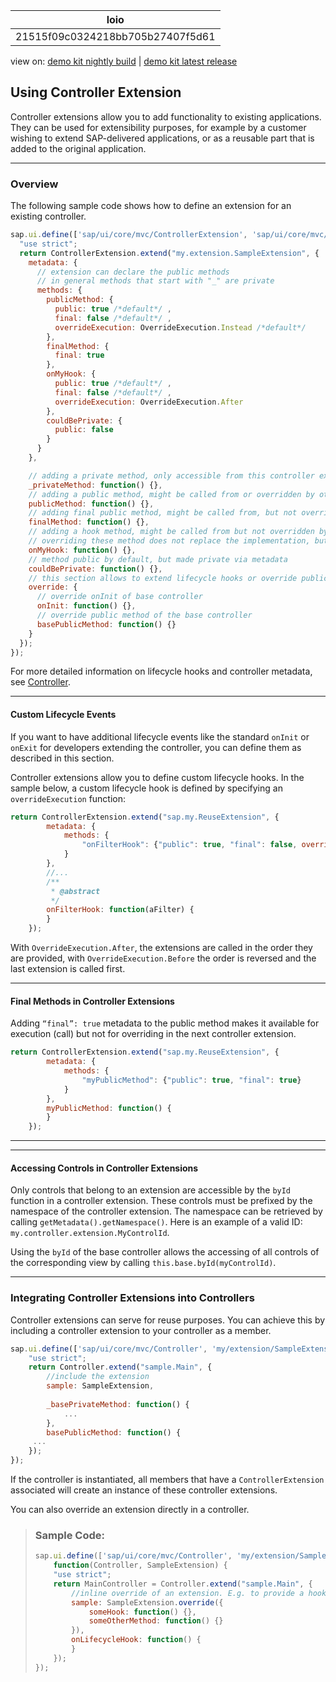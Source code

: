 <!-- loio21515f09c0324218bb705b27407f5d61 -->

| loio |
| -----|
| 21515f09c0324218bb705b27407f5d61 |

<div id="loio">

view on: [demo kit nightly build](https://openui5nightly.hana.ondemand.com/#/topic/21515f09c0324218bb705b27407f5d61) | [demo kit latest release](https://openui5.hana.ondemand.com/#/topic/21515f09c0324218bb705b27407f5d61)</div>

## Using Controller Extension

Controller extensions allow you to add functionality to existing applications. They can be used for extensibility purposes, for example by a customer wishing to extend SAP-delivered applications, or as a reusable part that is added to the original application.

***

<a name="loio21515f09c0324218bb705b27407f5d61__section_p4y_nvy_32b"/>

### Overview

The following sample code shows how to define an extension for an existing controller.

``` js
sap.ui.define(['sap/ui/core/mvc/ControllerExtension', 'sap/ui/core/mvc/OverrideExecution'], function(ControllerExtension, OverrideExecution) {
  "use strict";
  return ControllerExtension.extend("my.extension.SampleExtension", {
    metadata: {
      // extension can declare the public methods
      // in general methods that start with "_" are private
      methods: {
        publicMethod: {
          public: true /*default*/ ,
          final: false /*default*/ ,
          overrideExecution: OverrideExecution.Instead /*default*/
        },
        finalMethod: {
          final: true
        },
        onMyHook: {
          public: true /*default*/ ,
          final: false /*default*/ ,
          overrideExecution: OverrideExecution.After
        },
        couldBePrivate: {
          public: false
        }
      }
    },

    // adding a private method, only accessible from this controller extension
    _privateMethod: function() {},
    // adding a public method, might be called from or overridden by other controller extensions as well
    publicMethod: function() {},
    // adding final public method, might be called from, but not overridden by other controller extensions as well
    finalMethod: function() {},
    // adding a hook method, might be called from but not overridden by other controller extensions
    // overriding these method does not replace the implementation, but executes after the original method
    onMyHook: function() {},
    // method public by default, but made private via metadata
    couldBePrivate: function() {},
    // this section allows to extend lifecycle hooks or override public methods of the base controller
    override: {
      // override onInit of base controller
      onInit: function() {},
      // override public method of the base controller
      basePublicMethod: function() {}
    }
  });
});

```

For more detailed information on lifecycle hooks and controller metadata, see [Controller](Controller_121b8e6.md).

***

#### Custom Lifecycle Events

If you want to have additional lifecycle events like the standard `onInit` or `onExit` for developers extending the controller, you can define them as described in this section.

Controller extensions allow you to define custom lifecycle hooks. In the sample below, a custom lifecycle hook is defined by specifying an `overrideExecution` function:

``` js
return ControllerExtension.extend("sap.my.ReuseExtension", {
        metadata: {
            methods: {
                "onFilterHook": {"public": true, "final": false, overrideExecution: OverrideExecution.After}
            }
        },
        //...
        /**
         * @abstract
         */
        onFilterHook: function(aFilter) {
        }
    });

```

With `OverrideExecution.After`, the extensions are called in the order they are provided, with `OverrideExecution.Before` the order is reversed and the last extension is called first.

***

#### Final Methods in Controller Extensions

Adding `“final”: true` metadata to the public method makes it available for execution \(call\) but not for overriding in the next controller extension.

``` js
return ControllerExtension.extend("sap.my.ReuseExtension", {
        metadata: {
            methods: {
                "myPublicMethod": {"public": true, "final": true}
            }
        },
        myPublicMethod: function() {
        }
    });

```

***

***

#### Accessing Controls in Controller Extensions

Only controls that belong to an extension are accessible by the `byId` function in a controller extension. These controls must be prefixed by the namespace of the controller extension. The namespace can be retrieved by calling `getMetadata().getNamespace()`. Here is an example of a valid ID: `my.controller.extension.MyControlId`.

Using the `byId` of the base controller allows the accessing of all controls of the corresponding view by calling `this.base.byId(myControlId)`.

***

<a name="loio21515f09c0324218bb705b27407f5d61__section_hrv_gcz_32b"/>

### Integrating Controller Extensions into Controllers

Controller extensions can serve for reuse purposes. You can achieve this by including a controller extension to your controller as a member.

``` js
sap.ui.define(['sap/ui/core/mvc/Controller', 'my/extension/SampleExtension'], function(Controller, SampleExtension) {
    "use strict";
    return Controller.extend("sample.Main", {
        //include the extension
        sample: SampleExtension,
         
        _basePrivateMethod: function() {
            ...
        },
        basePublicMethod: function() {
     ...
    });
});

```

If the controller is instantiated, all members that have a `ControllerExtension` associated will create an instance of these controller extensions.

You can also override an extension directly in a controller.

> ### Sample Code:  
> ``` js
> sap.ui.define(['sap/ui/core/mvc/Controller', 'my/extension/SampleExtension'],
>     function(Controller, SampleExtension) {
>     "use strict";
>     return MainController = Controller.extend("sample.Main", {
>         //inline override of an extension. E.g. to provide a hook implementation
>         sample: SampleExtension.override({
>             someHook: function() {},
>             someOtherMethod: function() {}
>         }),
>         onLifecycleHook: function() {
>         }
>     });
> });
> 
> ```


